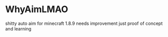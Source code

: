 # WhyAimLMAO
shitty auto aim for minecraft 1.8.9 needs improvement just proof of concept and learning  
